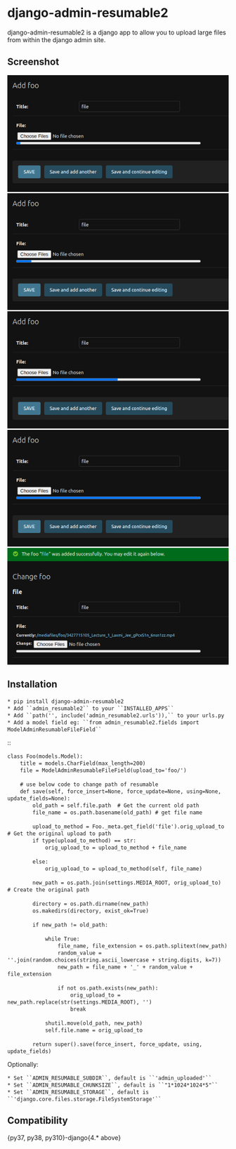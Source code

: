 django-admin-resumable2
=========================

django-admin-resumable2 is a django app to allow you to upload large files from within the django admin site.

Screenshot
----------

![screenshot_1](https://github.com/rjnp2/django-admin-resumable2/blob/master/screenshot/screenshot_1.png)
![screenshot_2](https://github.com/rjnp2/django-admin-resumable2/blob/master/screenshot/screenshot_2.png)
![screenshot_3](https://github.com/rjnp2/django-admin-resumable2/blob/master/screenshot/screenshot_3.png)
![screenshot_4](https://github.com/rjnp2/django-admin-resumable2/blob/master/screenshot/screenshot_4.png)
![screenshot_5](https://github.com/rjnp2/django-admin-resumable2/blob/master/screenshot/screenshot_5.png)

Installation
------------

    * pip install django-admin-resumable2
    * Add ``admin_resumable2`` to your ``INSTALLED_APPS``
    * Add ``path('', include('admin_resumable2.urls')),`` to your urls.py
    * Add a model field eg: ``from admin_resumable2.fields import ModelAdminResumableFileField``

::

    class Foo(models.Model):
        title = models.CharField(max_length=200)
        file = ModelAdminResumableFileField(upload_to='foo/')

        # use below code to change path of resumable
        def save(self, force_insert=None, force_update=None, using=None, update_fields=None):
            old_path = self.file.path  # Get the current old path
            file_name = os.path.basename(old_path) # get file name

            upload_to_method = Foo._meta.get_field('file').orig_upload_to # Get the original upload to path
            if type(upload_to_method) == str:
                orig_upload_to = upload_to_method + file_name

            else:
                orig_upload_to = upload_to_method(self, file_name)

            new_path = os.path.join(settings.MEDIA_ROOT, orig_upload_to)  # Create the original path

            directory = os.path.dirname(new_path)
            os.makedirs(directory, exist_ok=True)

            if new_path != old_path:
                
                while True:
                    file_name, file_extension = os.path.splitext(new_path)
                    random_value = ''.join(random.choices(string.ascii_lowercase + string.digits, k=7))
                    new_path = file_name + '_' + random_value + file_extension          

                    if not os.path.exists(new_path):
                        orig_upload_to = new_path.replace(str(settings.MEDIA_ROOT), '')
                        break              

                shutil.move(old_path, new_path)
                self.file.name = orig_upload_to

            return super().save(force_insert, force_update, using, update_fields)


Optionally:

    * Set ``ADMIN_RESUMABLE_SUBDIR``, default is ``'admin_uploaded'``
    * Set ``ADMIN_RESUMABLE_CHUNKSIZE``, default is ``"1*1024*1024*5"``
    * Set ``ADMIN_RESUMABLE_STORAGE``, default is ``'django.core.files.storage.FileSystemStorage'`` 

Compatibility
-------------
{py37, py38, py310}-django{4.* above}
